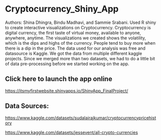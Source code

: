 # Cryptocurrency_Shiny_App
Authors: Shina Dhingra, Bindu Madhavi, and Sammie Srabani.
Used R shiny to create interactive visualizations on Cryptocurrency. Cryptocurrency is digital currency, the first taste of virtual money, available to anyone, anywhere, anytime. The visualizations we created shows the volatility, which is the dips and highs of the currency. People tend to buy more when there is a dip in the price. The data used for our analysis was free and datasource is Kaggle. We got the data from multiple different kaggle projects. Since we merged more than two datasets, we had to do a little bit of data pre-processing before we started working on the app.

## Click here to launch the app online
https://itsmyfirstwebsite.shinyapps.io/ShinyApp_FinalProject/

## Data Sources:
https://www.kaggle.com/datasets/sudalairajkumar/cryptocurrencypricehistory

https://www.kaggle.com/datasets/jessevent/all-crypto-currencies
